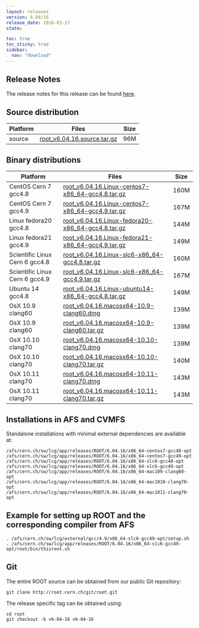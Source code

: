 ```yaml
---
layout: releases
version: 6.04/16
release_date: 2016-03-17
state:

toc: true
toc_sticky: true
sidebar:
  nav: "download"
---
```



## Release Notes

The release notes for this release can be found [here](https://root.cern.ch/doc/v604/release-notes.html#release-6.0416).

## Source distribution

| Platform       | Files | Size |
|-----------|-------|-----|
| source | [root_v6.04.16.source.tar.gz](https://root.cern.ch/download/root_v6.04.16.source.tar.gz) |  96M |


## Binary distributions

| Platform       | Files | Size |
|-----------|-------|-----|
| CentOS Cern 7 gcc4.8 | [root_v6.04.16.Linux-centos7-x86_64-gcc4.8.tar.gz](https://root.cern.ch/download/root_v6.04.16.Linux-centos7-x86_64-gcc4.8.tar.gz) | 160M |
| CentOS Cern 7 gcc4.9 | [root_v6.04.16.Linux-centos7-x86_64-gcc4.9.tar.gz](https://root.cern.ch/download/root_v6.04.16.Linux-centos7-x86_64-gcc4.9.tar.gz) | 167M |
| Linux fedora20 gcc4.8 | [root_v6.04.16.Linux-fedora20-x86_64-gcc4.8.tar.gz](https://root.cern.ch/download/root_v6.04.16.Linux-fedora20-x86_64-gcc4.8.tar.gz) | 144M |
| Linux fedora21 gcc4.9 | [root_v6.04.16.Linux-fedora21-x86_64-gcc4.9.tar.gz](https://root.cern.ch/download/root_v6.04.16.Linux-fedora21-x86_64-gcc4.9.tar.gz) | 149M |
| Scientific Linux Cern 6 gcc4.8 | [root_v6.04.16.Linux-slc6-x86_64-gcc4.8.tar.gz](https://root.cern.ch/download/root_v6.04.16.Linux-slc6-x86_64-gcc4.8.tar.gz) | 160M |
| Scientific Linux Cern 6 gcc4.9 | [root_v6.04.16.Linux-slc6-x86_64-gcc4.9.tar.gz](https://root.cern.ch/download/root_v6.04.16.Linux-slc6-x86_64-gcc4.9.tar.gz) | 167M |
| Ubuntu 14 gcc4.8 | [root_v6.04.16.Linux-ubuntu14-x86_64-gcc4.8.tar.gz](https://root.cern.ch/download/root_v6.04.16.Linux-ubuntu14-x86_64-gcc4.8.tar.gz) | 149M |
| OsX 10.9 clang60 | [root_v6.04.16.macosx64-10.9-clang60.dmg](https://root.cern.ch/download/root_v6.04.16.macosx64-10.9-clang60.dmg) | 139M |
| OsX 10.9 clang60 | [root_v6.04.16.macosx64-10.9-clang60.tar.gz](https://root.cern.ch/download/root_v6.04.16.macosx64-10.9-clang60.tar.gz) | 139M |
| OsX 10.10 clang70 | [root_v6.04.16.macosx64-10.10-clang70.dmg](https://root.cern.ch/download/root_v6.04.16.macosx64-10.10-clang70.dmg) | 139M |
| OsX 10.10 clang70 | [root_v6.04.16.macosx64-10.10-clang70.tar.gz](https://root.cern.ch/download/root_v6.04.16.macosx64-10.10-clang70.tar.gz) | 140M |
| OsX 10.11 clang70 | [root_v6.04.16.macosx64-10.11-clang70.dmg](https://root.cern.ch/download/root_v6.04.16.macosx64-10.11-clang70.dmg) | 143M |
| OsX 10.11 clang70 | [root_v6.04.16.macosx64-10.11-clang70.tar.gz](https://root.cern.ch/download/root_v6.04.16.macosx64-10.11-clang70.tar.gz) | 143M |



## Installations in AFS and CVMFS
Standalone installations with minimal external dependencies are available at:
~~~
/afs/cern.ch/sw/lcg/app/releases/ROOT/6.04.16/x86_64-centos7-gcc48-opt
/afs/cern.ch/sw/lcg/app/releases/ROOT/6.04.16/x86_64-centos7-gcc49-opt
/afs/cern.ch/sw/lcg/app/releases/ROOT/6.04.16/x86_64-slc6-gcc48-opt
/afs/cern.ch/sw/lcg/app/releases/ROOT/6.04.16/x86_64-slc6-gcc49-opt
/afs/cern.ch/sw/lcg/app/releases/ROOT/6.04.16/x86_64-mac109-clang60-opt
/afs/cern.ch/sw/lcg/app/releases/ROOT/6.04.16/x86_64-mac1010-clang70-opt
/afs/cern.ch/sw/lcg/app/releases/ROOT/6.04.16/x86_64-mac1011-clang70-opt
~~~


## Example for setting up ROOT and the corresponding compiler from AFS
~~~
. /afs/cern.ch/sw/lcg/external/gcc/4.9/x86_64-slc6-gcc49-opt/setup.sh
. /afs/cern.ch/sw/lcg/app/releases/ROOT/6.04.16/x86_64-slc6-gcc49-opt/root/bin/thisroot.sh
~~~

## Git
The entire ROOT source can be obtained from our public Git repository:

~~~
git clone http://root.cern.ch/git/root.git
~~~
The release specific tag can be obtained using:
~~~
cd root
git checkout -b v6-04-16 v6-04-16
~~~

